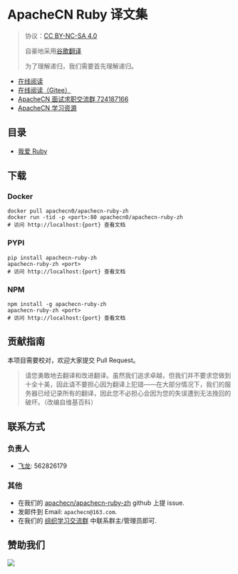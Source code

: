 # ApacheCN Ruby 译文集

> 协议：[CC BY-NC-SA 4.0](http://creativecommons.org/licenses/by-nc-sa/4.0/)
> 
> 自豪地采用[谷歌翻译](https://translate.google.cn/)
> 
> 为了理解递归，我们需要首先理解递归。

* [在线阅读](https://ruby.apachecn.org)
* [在线阅读（Gitee）](https://apachecn.gitee.io/apachecn-ruby-zh/)
* [ApacheCN 面试求职交流群 724187166](https://jq.qq.com/?_wv=1027&k=54ujcL3)
* [ApacheCN 学习资源](http://www.apachecn.org/)

## 目录

+   [我爱 Ruby](docs/iloveruby/SUMMARY.md)

## 下载

### Docker

```
docker pull apachecn0/apachecn-ruby-zh
docker run -tid -p <port>:80 apachecn0/apachecn-ruby-zh
# 访问 http://localhost:{port} 查看文档
```

### PYPI

```
pip install apachecn-ruby-zh
apachecn-ruby-zh <port>
# 访问 http://localhost:{port} 查看文档
```

### NPM

```
npm install -g apachecn-ruby-zh
apachecn-ruby-zh <port>
# 访问 http://localhost:{port} 查看文档
```

## 贡献指南

本项目需要校对，欢迎大家提交 Pull Request。

> 请您勇敢地去翻译和改进翻译。虽然我们追求卓越，但我们并不要求您做到十全十美，因此请不要担心因为翻译上犯错——在大部分情况下，我们的服务器已经记录所有的翻译，因此您不必担心会因为您的失误遭到无法挽回的破坏。（改编自维基百科）

## 联系方式

### 负责人

* [飞龙](https://github.com/wizardforcel): 562826179

### 其他

*   在我们的 [apachecn/apachecn-ruby-zh](https://github.com/apachecn/apachecn-ruby-zh) github 上提 issue.
*   发邮件到 Email: `apachecn@163.com`.
*   在我们的 [组织学习交流群](http://www.apachecn.org/organization/348.html) 中联系群主/管理员即可.

## 赞助我们

![](http://data.apachecn.org/img/about/donate.jpg)
